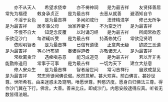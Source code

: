 <!-- { "loadSidebar": true } -->
　　亦不从天人　　希望求侥幸
　　亦不祷神祠　　是为最吉祥
　　友贤择善居　　常先为福德
　　敕身承贞正　　是为最吉祥
　　去恶从就善　　避酒知自节
　　不淫于女色　　是为最吉祥
　　多闻如戒行　　法律精进学
　　修己无所争　　是为最吉祥
　　居孝事父母　　治家养妻子
　　不为空乏行　　是为最吉祥
　　不慢不自大　　知足念反覆
　　以时诵习经　　是为最吉祥
　　所闻常欲忍　　乐欲见沙门
　　每讲辄听受　　是为最吉祥
　　持斋修梵行　　常欲见贤明
　　依附明智者　　是为最吉祥
　　已信有道德　　正意向无疑
　　欲脱三恶道　　是为最吉祥
　　等心行布施　　奉诸得道者
　　亦敬诸天人　　是为最吉祥
　　常欲离贪淫　　遇痴嗔恚意
　　能习成道见　　是为最吉祥
　　若以弃非务　　能勤修道用
　　常事于可事　　是为最吉祥
　　一切为天下　　建立大慈意
　　修人安众生　　是为最吉祥
　　智者居世间　　常习吉祥行
　　自致成慧见　　是为最吉祥
　　梵志师徒闻佛说偈。欣然意解。甚大欢喜。前白佛言。甚妙世尊。世所希有。由来迷惑未及窥明。唯愿世尊。矜愍济度。愿身自归佛法三尊。得作沙门冀在下行。佛言。大善。善来比丘。即成沙门。内思安般逮得应真。听者无数皆得法眼。


